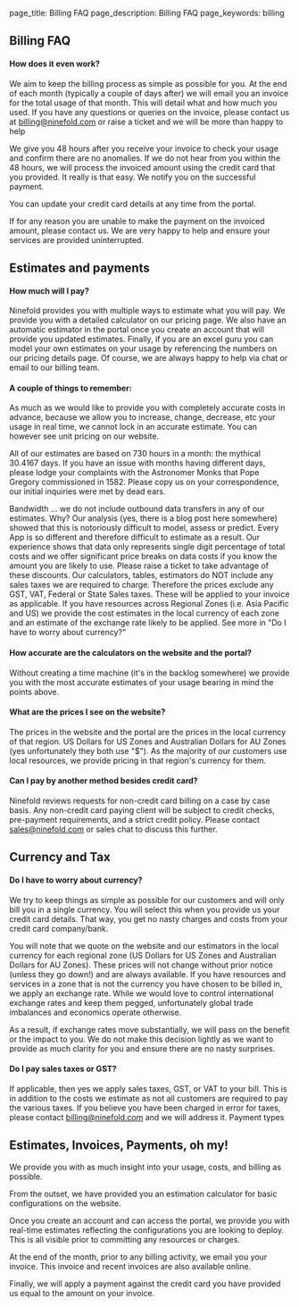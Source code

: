 page_title: Billing FAQ
page_description: Billing FAQ
page_keywords: billing

## Billing FAQ

#### How does it even work?

We aim to keep the billing process as simple as possible for you.  At the end of each month (typically a couple of days after) we will email you an invoice for the total usage of that month.  This will detail what and how much you used.  If you have any questions or queries on the invoice, please contact us at billing@ninefold.com or raise a ticket and we will be more than happy to help

We give you 48 hours after you receive your invoice to check your usage and confirm there are no anomalies.  If we do not hear from you within the 48 hours, we will process the invoiced amount using the credit card that you provided.  It really is that easy.  We notify you on the successful payment. 

You can update your credit card details at any time from the portal.

If for any reason you are unable to make the payment on the invoiced amount, please contact us.  We are very happy to help and ensure your services are provided uninterrupted.

## Estimates and payments

#### How much will I pay?

Ninefold provides you with multiple ways to estimate what you will pay.  We provide you with a detailed calculator on our pricing page. We also have an automatic estimator in the portal once you create an account that will provide you updated estimates.  Finally, if you are an excel guru you can model your own estimates on your usage by referencing the numbers on our pricing details page.  Of course, we are always happy to help via chat or email to our billing team.

#### A couple of things to remember:

As much as we would like to provide you with completely accurate costs in advance, because we allow you to increase, change, decrease, etc your usage in real time, we cannot lock in an accurate estimate. You can however see unit pricing on our website.

All of our estimates are based on 730 hours in a month: the mythical 30.4167 days.  If you have an issue with months having different days, please lodge your complaints with the Astronomer Monks that Pope Gregory commissioned in 1582.  Please copy us on your correspondence, our initial inquiries were met by dead ears.

Bandwidth … we do not include outbound data transfers in any of our estimates.  Why?  Our analysis (yes, there is a blog post here somewhere) showed that this is notoriously difficult to model, assess or predict.  Every App is so different and therefore difficult to estimate as a result.  Our experience shows that data only represents single digit percentage of total costs and we offer significant price breaks on data costs if you know the amount you are likely to use.  Please raise a ticket to take advantage of these discounts.
Our calculators, tables, estimators do NOT include any sales taxes we are required to charge.  Therefore the prices exclude any GST, VAT, Federal or State Sales taxes. These will be applied to your invoice as applicable.
If you have resources across Regional Zones (i.e. Asia Pacific and US) we provide the cost estimates in the local currency of each zone and an estimate of the exchange rate likely to be applied.  See more in "Do I have to worry about currency?"


#### How accurate are the calculators on the website and the portal?

Without creating a time machine (it's in the backlog somewhere) we provide you with the most accurate estimates of your usage bearing in mind the points above.

#### What are the prices I see on the website?

The prices in the website and the portal are the prices in the local currency of that region.  US Dollars for US Zones and Australian Dollars for AU Zones (yes unfortunately they both use "$").  As the majority of our customers use local resources, we provide pricing in that region's currency for them.

#### Can I pay by another method besides credit card?

Ninefold reviews requests for non-credit card billing on a case by case basis.  Any non-credit card paying client will be subject to credit checks, pre-payment requirements, and a strict credit policy.  Please contact sales@ninefold.com or sales chat to discuss this further.

## Currency and Tax

#### Do I have to worry about currency?

We try to keep things as simple as possible for our customers and will only bill you in a single currency.  You will select this when you provide us your credit card details.  That way, you get no nasty charges and costs from your credit card company/bank.

You will note that we quote on the website and our estimators in the local currency for each regional zone (US Dollars for US Zones and Australian Dollars for AU Zones).  These prices will not change without prior notice (unless they go down!) and are always available.  If you have resources and services in a zone that is not the currency you have chosen to be billed in, we apply an exchange rate.  While we would love to control international exchange rates and keep them pegged, unfortunately global trade imbalances and economics operate otherwise. 

As a result, if exchange rates move substantially, we will pass on the benefit or the impact to you.  We do not make this decision lightly as we want to provide as much clarity for you and ensure there are no nasty surprises.  


#### Do I pay sales taxes or GST?

If applicable, then yes we apply sales taxes, GST, or VAT to your bill.  This is in addition to the costs we estimate as not all customers are required to pay the various taxes.  If you believe you have been charged in error for taxes, please contact billing@ninefold.com and we will address it.
Payment types


## Estimates, Invoices, Payments, oh my!

We provide you with as much insight into your usage, costs, and billing as possible.

From the outset, we have provided you an estimation calculator for basic configurations on the website.

Once you create an account and can access the portal, we provide you with real-time estimates reflecting the configurations you are looking to deploy.  This is all visible prior to committing any resources or charges.

At the end of the month, prior to any billing activity, we email you your invoice.  This invoice and recent invoices are also available online.

Finally, we will apply a payment against the credit card you have provided us equal to the amount on your invoice.
